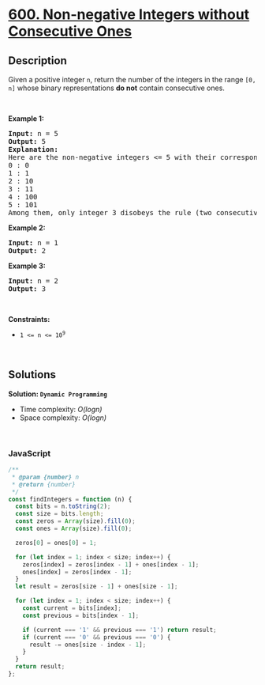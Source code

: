 # [600. Non-negative Integers without Consecutive Ones](https://leetcode.com/problems/non-negative-integers-without-consecutive-ones)

## Description

<div class="elfjS" data-track-load="description_content"><p>Given a positive integer <code>n</code>, return the number of the integers in the range <code>[0, n]</code> whose binary representations <strong>do not</strong> contain consecutive ones.</p>

<p>&nbsp;</p>
<p><strong class="example">Example 1:</strong></p>

<pre><strong>Input:</strong> n = 5
<strong>Output:</strong> 5
<strong>Explanation:</strong>
Here are the non-negative integers &lt;= 5 with their corresponding binary representations:
0 : 0
1 : 1
2 : 10
3 : 11
4 : 100
5 : 101
Among them, only integer 3 disobeys the rule (two consecutive ones) and the other 5 satisfy the rule. 
</pre>

<p><strong class="example">Example 2:</strong></p>

<pre><strong>Input:</strong> n = 1
<strong>Output:</strong> 2
</pre>

<p><strong class="example">Example 3:</strong></p>

<pre><strong>Input:</strong> n = 2
<strong>Output:</strong> 3
</pre>

<p>&nbsp;</p>
<p><strong>Constraints:</strong></p>

<ul>
	<li><code>1 &lt;= n &lt;= 10<sup>9</sup></code></li>
</ul>
</div>

<p>&nbsp;</p>

## Solutions

**Solution: `Dynamic Programming`**

- Time complexity: <em>O(logn)</em>
- Space complexity: <em>O(logn)</em>

<p>&nbsp;</p>

### **JavaScript**

```js
/**
 * @param {number} n
 * @return {number}
 */
const findIntegers = function (n) {
  const bits = n.toString(2);
  const size = bits.length;
  const zeros = Array(size).fill(0);
  const ones = Array(size).fill(0);

  zeros[0] = ones[0] = 1;

  for (let index = 1; index < size; index++) {
    zeros[index] = zeros[index - 1] + ones[index - 1];
    ones[index] = zeros[index - 1];
  }
  let result = zeros[size - 1] + ones[size - 1];

  for (let index = 1; index < size; index++) {
    const current = bits[index];
    const previous = bits[index - 1];

    if (current === '1' && previous === '1') return result;
    if (current === '0' && previous === '0') {
      result -= ones[size - index - 1];
    }
  }
  return result;
};
```
